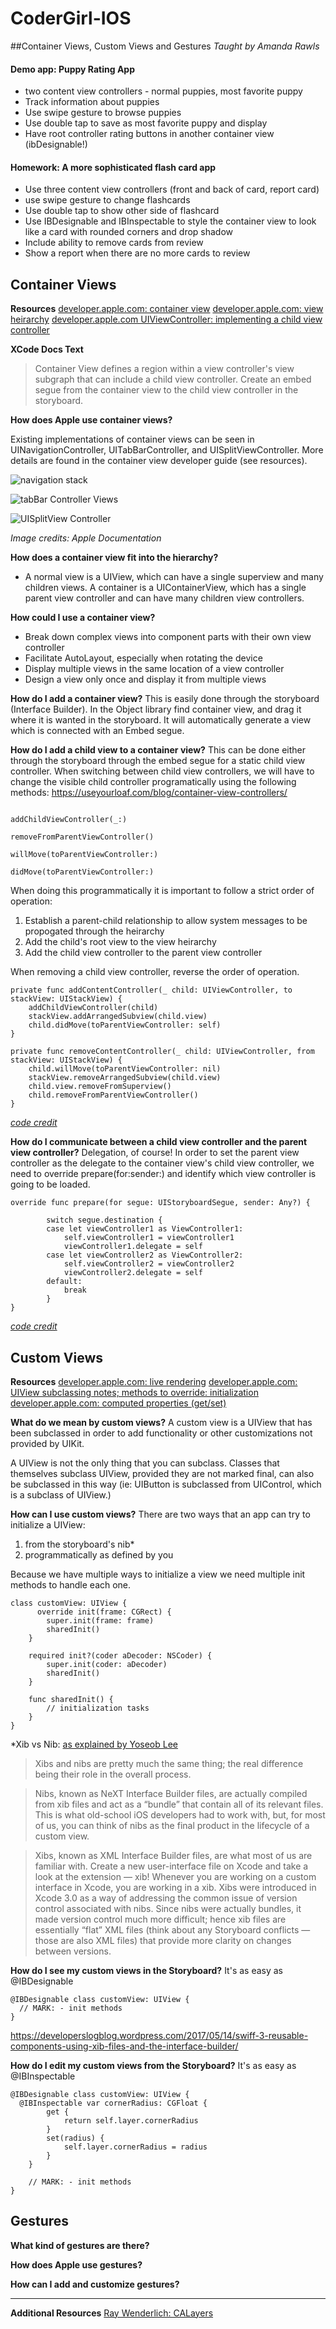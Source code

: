 # CoderGirl-IOS
##Container Views, Custom Views and Gestures
*Taught by Amanda Rawls*

#### Demo app: Puppy Rating App
- two content view controllers - normal puppies, most favorite puppy
- Track information about puppies
- Use swipe gesture to browse puppies
- Use double tap to save as most favorite puppy and display
- Have root controller rating buttons in another container view (ibDesignable!)

#### Homework: A more sophisticated flash card app
- Use three content view controllers (front and back of card, report card)
- use swipe gesture to change flashcards
- Use double tap to show other side of flashcard
- Use IBDesignable and IBInspectable to style the container view to look like a card with rounded corners and drop shadow
- Include ability to remove cards from review
- Show a report when there are no more cards to review

Container Views
---
**Resources**
[developer.apple.com: container view](https://developer.apple.com/library/content/featuredarticles/ViewControllerPGforiPhoneOS/ImplementingaContainerViewController.html)
[developer.apple.com: view heirarchy](https://developer.apple.com/library/content/documentation/Cocoa/Conceptual/CocoaViewsGuide/WorkingWithAViewHierarchy/WorkingWithAViewHierarchy.html)
[developer.apple.com UIViewController: implementing a child view controller](https://developer.apple.com/documentation/uikit/uiviewcontroller)

**XCode Docs Text**
> Container View defines a region within a view controller's view subgraph that can include a child view controller. Create an embed segue from the container view to the child view controller in the storyboard.

**How does Apple use container views?**

Existing implementations of container views can be seen in UINavigationController, UITabBarController, and UISplitViewController. More details are found in the container view developer guide (see resources).

![navigation stack](./Images/navigationstack.png)

![tabBar Controller Views](./Images/tabbar_controllerviews.jpg)

![UISplitView Controller](./Images/splitview_master.png)

*Image credits: Apple Documentation*

**How does a container view fit into the hierarchy?**

- A normal view is a UIView, which can have a single superview and many children views. A container is a UIContainerView, which has a single parent view controller and can have many children view controllers.

**How could I use a container view?**

- Break down complex views into component parts with their own view controller
- Facilitate AutoLayout, especially when rotating the device
- Display multiple views in the same location of a view controller
- Design a view only once and display it from multiple views

**How do I add a container view?**
This is easily done through the storyboard (Interface Builder). In the Object library find container view, and drag it where it is wanted in the storyboard. It will automatically generate a view which is connected with an Embed segue.

**How do I add a child view to a container view?**
This can be done either through the storyboard through the embed segue for a static child view controller. When switching between child view controllers, we will have to change the visible child controller programatically using the following methods:
https://useyourloaf.com/blog/container-view-controllers/
```

addChildViewController(_:)

removeFromParentViewController()

willMove(toParentViewController:)

didMove(toParentViewController:)
```

When doing this programmatically it is important to follow a strict order of operation:
1. Establish a parent-child relationship to allow system messages to be propogated through the heirarchy
1. Add the child's root view to the view heirarchy
1. Add the child view controller to the parent view controller

When removing a child view controller, reverse the order of operation.

```
private func addContentController(_ child: UIViewController, to stackView: UIStackView) {
    addChildViewController(child)
    stackView.addArrangedSubview(child.view)
    child.didMove(toParentViewController: self)
}

private func removeContentController(_ child: UIViewController, from stackView: UIStackView) {
    child.willMove(toParentViewController: nil)
    stackView.removeArrangedSubview(child.view)
    child.view.removeFromSuperview()
    child.removeFromParentViewController()
}
```
*[code credit](https://useyourloaf.com/blog/container-view-controllers/)*

**How do I communicate between a child view controller and the parent view controller?**
Delegation, of course! In order to set the parent view controller as the delegate to the container view's child view controller, we need to override prepare(for:sender:) and identify which view controller is going to be loaded.

```
override func prepare(for segue: UIStoryboardSegue, sender: Any?) {

        switch segue.destination {
        case let viewController1 as ViewController1:
            self.viewController1 = viewController1
            viewController1.delegate = self
        case let viewController2 as ViewController2:
            self.viewController2 = viewController2
            viewController2.delegate = self
        default:
            break
        }
}
```
*[code credit](https://medium.com/@superpeteblaze/ios-swift-tip-getting-references-to-container-child-view-controllers-653fe58e6f5e)*

Custom Views
---
**Resources**
[developer.apple.com: live rendering](https://developer.apple.com/library/content/documentation/Swift/Conceptual/BuildingCocoaApps/WritingSwiftClassesWithObjective-CBehavior.html#//apple_ref/doc/uid/TP40014216-CH5-ID86)
[developer.apple.com: UIView subclassing notes; methods to override: initialization](https://developer.apple.com/documentation/uikit/uiview)
[developer.apple.com: computed properties (get/set)](https://developer.apple.com/library/content/documentation/Swift/Conceptual/Swift_Programming_Language/Properties.html)

**What do we mean by custom views?**
  A custom view is a UIView that has been subclassed in order to add functionality or other customizations not provided by UIKit.

  A UIView is not the only thing that you can subclass. Classes that themselves subclass UIView, provided they are not marked final, can also be subclassed in this way (ie: UIButton is subclassed from UIControl, which is a subclass of UIView.)

**How can I use custom views?**
There are two ways that an app can try to initialize a UIView:
1. from the storyboard's nib*
1. programmatically as defined by you

Because we have multiple ways to initialize a view we need multiple init methods to handle each one.
```
class customView: UIView {
      override init(frame: CGRect) {
        super.init(frame: frame)
        sharedInit()
    }

    required init?(coder aDecoder: NSCoder) {
        super.init(coder: aDecoder)
        sharedInit()
    }

    func sharedInit() {
        // initialization tasks
    }
}
```

*Xib vs Nib: [as explained by Yoseob Lee](https://www.prolificinteractive.com/2017/06/09/xib-awakening-uniform-way-load-xibs/)

> Xibs and nibs are pretty much the same thing; the real difference being their role in the overall process.

> Nibs, known as NeXT Interface Builder files, are actually compiled from xib files and act as a “bundle” that contain all of its relevant files. This is what old-school iOS developers had to work with, but, for most of us, you can think of nibs as the final product in the lifecycle of a custom view.

> Xibs, known as XML Interface Builder files, are what most of us are familiar with. Create a new user-interface file on Xcode and take a look at the extension — xib! Whenever you are working on a custom interface in Xcode, you are working in a xib. Xibs were introduced in Xcode 3.0 as a way of addressing the common issue of version control associated with nibs. Since nibs were actually bundles, it made version control much more difficult; hence xib files are essentially “flat” XML files (think about any Storyboard conflicts — those are also XML files) that provide more clarity on changes between versions.

**How do I see my custom views in the Storyboard?**
It's as easy as @IBDesignable
```
@IBDesignable class customView: UIView {
  // MARK: - init methods
}
```



https://developerslogblog.wordpress.com/2017/05/14/swiff-3-reusable-components-using-xib-files-and-the-interface-builder/

**How do I edit my custom views from the Storyboard?**
It's as easy as @IBInspectable
```
@IBDesignable class customView: UIView {
  @IBInspectable var cornerRadius: CGFloat {
        get {
            return self.layer.cornerRadius
        }
        set(radius) {
            self.layer.cornerRadius = radius
        }
    }

    // MARK: - init methods
}
```

Gestures
---

**What kind of gestures are there?**

**How does Apple use gestures?**

**How can I add and customize gestures?**

---

**Additional Resources**
[Ray Wenderlich: CALayers](https://www.raywenderlich.com/2502/calayers-tutorial-for-ios-introduction-to-calayers-tutorial)
